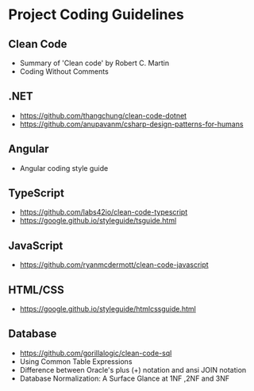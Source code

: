 # Project Coding Guidelines
## Clean Code
* Summary of 'Clean code' by Robert C. Martin
* Coding Without Comments
## .NET
* https://github.com/thangchung/clean-code-dotnet
* https://github.com/anupavanm/csharp-design-patterns-for-humans
## Angular
* Angular coding style guide
## TypeScript
* https://github.com/labs42io/clean-code-typescript
* https://google.github.io/styleguide/tsguide.html
## JavaScript
* https://github.com/ryanmcdermott/clean-code-javascript
## HTML/CSS
* https://google.github.io/styleguide/htmlcssguide.html
## Database
* https://github.com/gorillalogic/clean-code-sql
* Using Common Table Expressions
* Difference between Oracle's plus (+) notation and ansi JOIN notation
* Database Normalization: A Surface Glance at 1NF ,2NF and 3NF